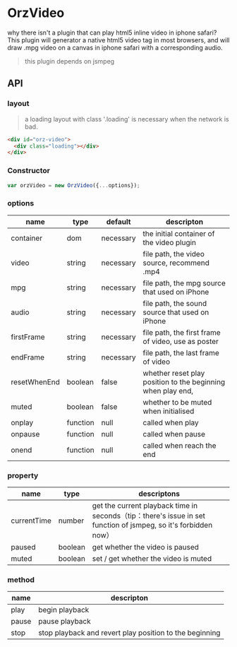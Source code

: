 # OrzVideo
why there isn't a plugin that can play html5 inline video in iphone safari? This plugin will generator a native html5 video tag in most browsers, and will draw .mpg video on a canvas in iphone safari with a corresponding audio.

> this plugin depends on jsmpeg

## API

### layout

> a loading layout with class '.loading' is necessary when the network is bad.

```html
<div id="orz-video">
  <div class="loading"></div>
</div>
```

### Constructor

```javascript
var orzVideo = new OrzVideo({...options});
```

### options

| name         | type     | default   | descripton                               |
| ------------ | -------- | --------- | ---------------------------------------- |
| container    | dom      | necessary | the initial container of the video plugin |
| video        | string   | necessary | file path, the video source, recommend .mp4 |
| mpg          | string   | necessary | file path, the mpg source that used on iPhone |
| audio        | string   | necessary | file path, the sound source that used on iPhone |
| firstFrame   | string   | necessary | file path, the first frame of video, use as poster |
| endFrame     | string   | necessary | file path, the last frame of video       |
| resetWhenEnd | boolean  | false     | whether reset play position to the beginning when play end, |
| muted        | boolean  | false     | whether to be muted when initialised     |
| onplay       | function | null      | called when play                         |
| onpause      | function | null      | called when pause                        |
| onend        | function | null      | called when reach the end                |

### property

| name        | type    | descriptons                              |
| ----------- | ------- | ---------------------------------------- |
| currentTime | number  | get the current playback time in seconds（tip：there's issue in set function of jsmpeg, so it's forbidden now） |
| paused      | boolean | get whether the video is paused          |
| muted       | boolean | set / get whether the video is muted     |

### method

| name  | descripton                               |
| ----- | ---------------------------------------- |
| play  | begin playback                           |
| pause | pause playback                           |
| stop  | stop playback and revert play position to the beginning |